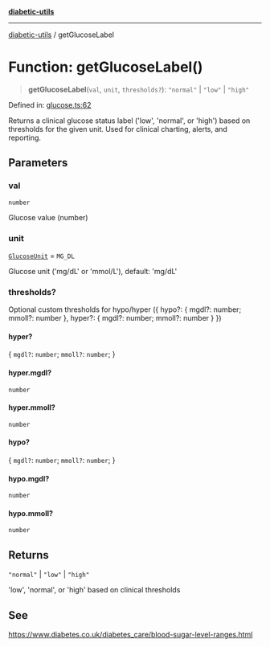 [**diabetic-utils**](../README.md)

***

[diabetic-utils](../globals.md) / getGlucoseLabel

# Function: getGlucoseLabel()

> **getGlucoseLabel**(`val`, `unit`, `thresholds?`): `"normal"` \| `"low"` \| `"high"`

Defined in: [glucose.ts:62](https://github.com/marklearst/diabetic-utils/blob/0d03b5cd2e2b5edbf58275075cc81d8df31ac230/src/glucose.ts#L62)

Returns a clinical glucose status label ('low', 'normal', or 'high') based on thresholds for the given unit.
Used for clinical charting, alerts, and reporting.

## Parameters

### val

`number`

Glucose value (number)

### unit

[`GlucoseUnit`](../type-aliases/GlucoseUnit.md) = `MG_DL`

Glucose unit ('mg/dL' or 'mmol/L'), default: 'mg/dL'

### thresholds?

Optional custom thresholds for hypo/hyper ({ hypo?: { mgdl?: number; mmoll?: number }, hyper?: { mgdl?: number; mmoll?: number } })

#### hyper?

\{ `mgdl?`: `number`; `mmoll?`: `number`; \}

#### hyper.mgdl?

`number`

#### hyper.mmoll?

`number`

#### hypo?

\{ `mgdl?`: `number`; `mmoll?`: `number`; \}

#### hypo.mgdl?

`number`

#### hypo.mmoll?

`number`

## Returns

`"normal"` \| `"low"` \| `"high"`

'low', 'normal', or 'high' based on clinical thresholds

## See

https://www.diabetes.co.uk/diabetes_care/blood-sugar-level-ranges.html
